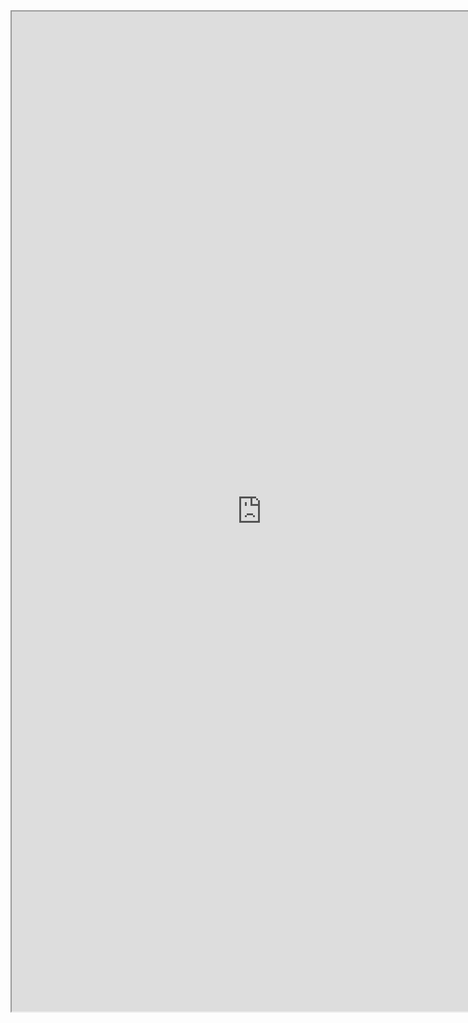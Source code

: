 <iframe src="https://blog.csdn.net/weixin_42488513/article/details/120121769" width="800" height="1600"></iframe>
